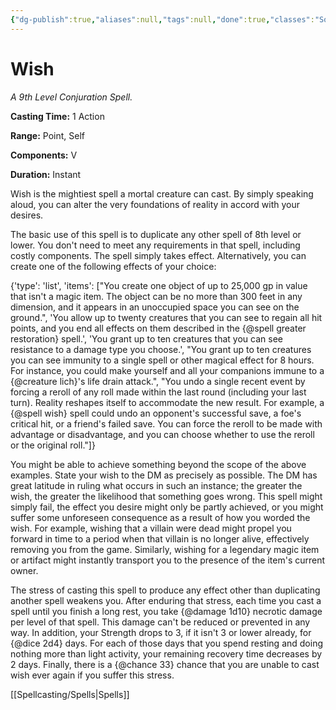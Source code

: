 ```yaml
---
{"dg-publish":true,"aliases":null,"tags":null,"done":true,"classes":"Sorcerer, Wizard,","spellLevel":9,"school":"Conjuration","source":"PHB","permalink":"/spells/wish/","dgHomeLink":false,"dgPassFrontmatter":true}
---
```


# Wish
*A 9th Level Conjuration Spell.*

**Casting Time:** 1 Action

**Range:** Point, Self

**Components:** V 

**Duration:** Instant

Wish is the mightiest spell a mortal creature can cast. By simply speaking aloud, you can alter the very foundations of reality in accord with your desires.



The basic use of this spell is to duplicate any other spell of 8th level or lower. You don't need to meet any requirements in that spell, including costly components. The spell simply takes effect. Alternatively, you can create one of the following effects of your choice:



{'type': 'list', 'items': ["You create one object of up to 25,000 gp in value that isn't a magic item. The object can be no more than 300 feet in any dimension, and it appears in an unoccupied space you can see on the ground.", 'You allow up to twenty creatures that you can see to regain all hit points, and you end all effects on them described in the {@spell greater restoration} spell.', 'You grant up to ten creatures that you can see resistance to a damage type you choose.', "You grant up to ten creatures you can see immunity to a single spell or other magical effect for 8 hours. For instance, you could make yourself and all your companions immune to a {@creature lich}'s life drain attack.", "You undo a single recent event by forcing a reroll of any roll made within the last round (including your last turn). Reality reshapes itself to accommodate the new result. For example, a {@spell wish} spell could undo an opponent's successful save, a foe's critical hit, or a friend's failed save. You can force the reroll to be made with advantage or disadvantage, and you can choose whether to use the reroll or the original roll."]}



You might be able to achieve something beyond the scope of the above examples. State your wish to the DM as precisely as possible. The DM has great latitude in ruling what occurs in such an instance; the greater the wish, the greater the likelihood that something goes wrong. This spell might simply fail, the effect you desire might only be partly achieved, or you might suffer some unforeseen consequence as a result of how you worded the wish. For example, wishing that a villain were dead might propel you forward in time to a period when that villain is no longer alive, effectively removing you from the game. Similarly, wishing for a legendary magic item or artifact might instantly transport you to the presence of the item's current owner.



The stress of casting this spell to produce any effect other than duplicating another spell weakens you. After enduring that stress, each time you cast a spell until you finish a long rest, you take {@damage 1d10} necrotic damage per level of that spell. This damage can't be reduced or prevented in any way. In addition, your Strength drops to 3, if it isn't 3 or lower already, for {@dice 2d4} days. For each of those days that you spend resting and doing nothing more than light activity, your remaining recovery time decreases by 2 days. Finally, there is a {@chance 33} chance that you are unable to cast wish ever again if you suffer this stress.

[[Spellcasting/Spells|Spells]]